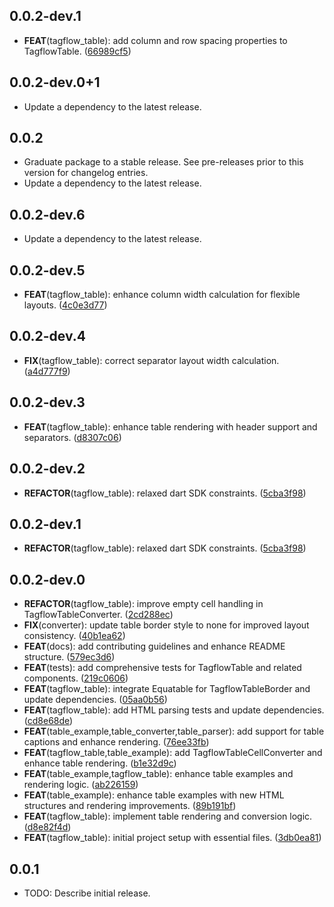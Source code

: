 ## 0.0.2-dev.1

 - **FEAT**(tagflow_table): add column and row spacing properties to TagflowTable. ([66989cf5](https://github.com/devaryakjha/tagflow/commit/66989cf5e67805c2b472dcfccd9bed84158fdf8d))

## 0.0.2-dev.0+1

 - Update a dependency to the latest release.

## 0.0.2

 - Graduate package to a stable release. See pre-releases prior to this version for changelog entries.
 - Update a dependency to the latest release.

## 0.0.2-dev.6

 - Update a dependency to the latest release.

## 0.0.2-dev.5

 - **FEAT**(tagflow_table): enhance column width calculation for flexible layouts. ([4c0e3d77](https://github.com/devaryakjha/tagflow/commit/4c0e3d7757b8db5d0e8a33c0b2df29c0f005baad))

## 0.0.2-dev.4

 - **FIX**(tagflow_table): correct separator layout width calculation. ([a4d777f9](https://github.com/devaryakjha/tagflow/commit/a4d777f9d3b4effcaf553f9bb20dc0c14b7c7c6d))

## 0.0.2-dev.3

 - **FEAT**(tagflow_table): enhance table rendering with header support and separators. ([d8307c06](https://github.com/devaryakjha/tagflow/commit/d8307c06bcb73e07f74a0cc5d0d5305ef1c8f1e9))

## 0.0.2-dev.2

 - **REFACTOR**(tagflow_table): relaxed dart SDK constraints. ([5cba3f98](https://github.com/devaryakjha/tagflow/commit/5cba3f98a0eef120a79ca4da7ae8094abecadba5))

## 0.0.2-dev.1

 - **REFACTOR**(tagflow_table): relaxed dart SDK constraints. ([5cba3f98](https://github.com/devaryakjha/tagflow/commit/5cba3f98a0eef120a79ca4da7ae8094abecadba5))

## 0.0.2-dev.0

 - **REFACTOR**(tagflow_table): improve empty cell handling in TagflowTableConverter. ([2cd288ec](https://github.com/devaryakjha/tagflow/commit/2cd288ecde7af366e0242aa555a60520dc285ebc))
 - **FIX**(converter): update table border style to none for improved layout consistency. ([40b1ea62](https://github.com/devaryakjha/tagflow/commit/40b1ea621b0911bbce6eabb501c0e784fed3eb3c))
 - **FEAT**(docs): add contributing guidelines and enhance README structure. ([579ec3d6](https://github.com/devaryakjha/tagflow/commit/579ec3d695b2af1811dff3ef52d53f9b677001e5))
 - **FEAT**(tests): add comprehensive tests for TagflowTable and related components. ([219c0606](https://github.com/devaryakjha/tagflow/commit/219c0606ff3deb6c0e8c5be15fb1c14ce1cf2d49))
 - **FEAT**(tagflow_table): integrate Equatable for TagflowTableBorder and update dependencies. ([05aa0b56](https://github.com/devaryakjha/tagflow/commit/05aa0b56df24a4360ed1c6b814a8d049432a50f5))
 - **FEAT**(tagflow_table): add HTML parsing tests and update dependencies. ([cd8e68de](https://github.com/devaryakjha/tagflow/commit/cd8e68ded76dedb6173742679cb7185aa485ce59))
 - **FEAT**(table_example,table_converter,table_parser): add support for table captions and enhance rendering. ([76ee33fb](https://github.com/devaryakjha/tagflow/commit/76ee33fbfd4369a19a3908e57d8747770f064388))
 - **FEAT**(tagflow_table,table_example): add TagflowTableCellConverter and enhance table rendering. ([b1e32d9c](https://github.com/devaryakjha/tagflow/commit/b1e32d9cb3733fe8466b7c6f9097e82982436d4b))
 - **FEAT**(table_example,tagflow_table): enhance table examples and rendering logic. ([ab226159](https://github.com/devaryakjha/tagflow/commit/ab226159fc4d07d88b0a8359bb3537a7d3891bb3))
 - **FEAT**(table_example): enhance table examples with new HTML structures and rendering improvements. ([89b191bf](https://github.com/devaryakjha/tagflow/commit/89b191bfdd0a89bf710be451cc6cc4c4def6b82c))
 - **FEAT**(tagflow_table): implement table rendering and conversion logic. ([d8e82f4d](https://github.com/devaryakjha/tagflow/commit/d8e82f4d2f1d01a17b4d43f9e6f6a0704e6e7a67))
 - **FEAT**(tagflow_table): initial project setup with essential files. ([3db0ea81](https://github.com/devaryakjha/tagflow/commit/3db0ea815c2448bfa048d54bd61c235a3c29e802))

## 0.0.1

* TODO: Describe initial release.
